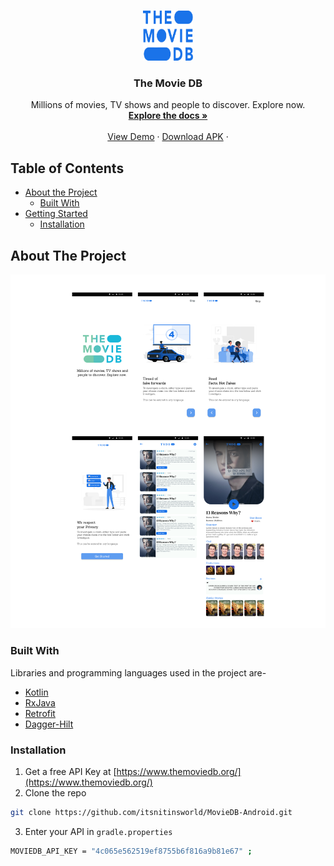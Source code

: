 
<!-- PROJECT LOGO -->
<br />
<p align="center">
  <a href="https://github.com/itsnitinsworld/MovieDB-Android/">
    <img src="images/logo.png" alt="Logo" width="80" height="80">
  </a>


  <h3 align="center">The Movie DB</h3>

  <p align="center">
    Millions of movies, TV shows and people to discover. Explore now.
    <br />
    <a href="https://github.com/itsnitinsworld/MovieDB-Android/blob/master/README.md"><strong>Explore the docs »</strong></a>
    <br />
    <br />
    <a href="https://www.figma.com/file/yphEUcheCderJplkWjIh6C/Movie-DB?node-id=40%3A0">View Demo</a>
    ·
    <a href="https://drive.google.com/file/d/1BHVl38ya9MP2CF99slEo9tDiA648HJL-/view?usp=sharing">Download APK</a>
    ·
  </p>



</p>



<!-- TABLE OF CONTENTS -->

## Table of Contents

* [About the Project](#about-the-project)
  * [Built With](#built-with)
* [Getting Started](#getting-started)
  * [Installation](#installation)




<!-- ABOUT THE PROJECT -->
## About The Project

![Product Name Screen Shot](images/UI.png)

### Built With
Libraries and programming languages used in the project are-
* [Kotlin](https://kotlinlang.org/)
* [RxJava](https://github.com/ReactiveX/RxJava)
* [Retrofit](https://square.github.io/retrofit/)
* [Dagger-Hilt](https://developer.android.com/training/dependency-injection/hilt-android)



<!-- GETTING STARTED -->


### Installation

1. Get a free API Key at [https://www.themoviedb.org/](https://www.themoviedb.org/)
2. Clone the repo
```sh
git clone https://github.com/itsnitinsworld/MovieDB-Android.git
```

3. Enter your API in `gradle.properties`
```sh
MOVIEDB_API_KEY = "4c065e562519ef8755b6f816a9b81e67" ;
```




